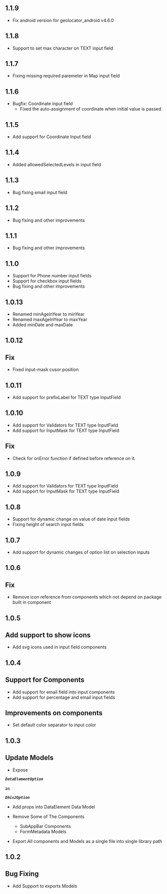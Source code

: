 ## 1.1.9
- Fix android version for geolocator_android v4.6.0

## 1.1.8

- Support to set max character on TEXT input field

## 1.1.7

- Fixing missing required paremeter in Map input field

## 1.1.6

- Bugfix: Coordinate input field
  - Fixed the auto-assignment of coordinate when initial value is passed

## 1.1.5

- Add support for Coordinate Input field

## 1.1.4

- Added allowedSelectedLevels in input field

## 1.1.3

- Bug fixing email input field

## 1.1.2

- Bug fixing and other improvements

## 1.1.1

- Bug fixing and other improvements

## 1.1.0

- Support for Phone number input fields
- Support for checkbox input fields
- Bug fixing and other improvements

## 1.0.13

- Renamed minAgeInYear to minYear
- Renamed maxAgeInYear to maxYear
- Added minDate and maxDate

## 1.0.12

## Fix

- Fixed input-mask cusor position

## 1.0.11

- Add support for prefixLabel for TEXT type InputField

## 1.0.10

- Add support for Validators for TEXT type InputField
- Add support for InputMask for TEXT type InputField

## Fix

- Check for onError function if defined before reference on it.

## 1.0.9

- Add support for Validators for TEXT type InputField
- Add support for InputMask for TEXT type InputField

## 1.0.8

- Support for dynamic change on value of date input fields
- Fixing height of search input fields

## 1.0.7

- Add support for dynamic changes of option list on selection inputs

## 1.0.6

## Fix

- Remove icon reference from components which not depend on package built in component

## 1.0.5

## Add support to show icons

- Add svg icons used in input field components

## 1.0.4

## Support for Components

- Add support for email field into input components
- Add support for percentage and email input fields

## Improvements on components

- Set default color separator to input color

## 1.0.3

## Update Models

- Expose <b><i>

```
DataElementOption
```

</i></b> as <b><i>

```
Dhis2Option

```

</i></b>

- Add props into DataElement Data Model
- Remove Some of The Components

  - SubAppBar Components
  - FormMetadata Models

- Export All components and Models as a single file into single library path

## 1.0.2

## Bug Fixing

- Add Support to exports Models
